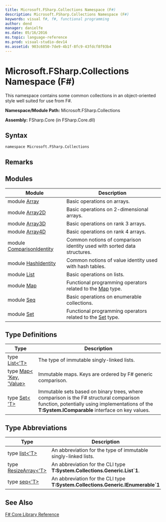 ```yaml
---
title: Microsoft.FSharp.Collections Namespace (F#)
description: Microsoft.FSharp.Collections Namespace (F#)
keywords: visual f#, f#, functional programming
author: dend
manager: danielfe
ms.date: 05/16/2016
ms.topic: language-reference
ms.prod: visual-studio-dev14
ms.assetid: 903c6850-7de9-4b1f-8fc9-43fdcf8f93b4 
---
```


# Microsoft.FSharp.Collections Namespace (F#)

This namespace contains some common collections in an object-oriented style well suited for use from F#.

**Namespace/Module Path:** Microsoft.FSharp.Collections

**Assembly:** FSharp.Core (in FSharp.Core.dll)


## Syntax

```
namespace Microsoft.FSharp.Collections
```

## Remarks

## Modules


|Module|Description|
|------|-----------|
|module [Array](http://msdn.microsoft.com/en-us/library/0cda8040-9396-40dd-8dcd-cf48542165a1)|Basic operations on arrays.|
|module [Array2D](http://msdn.microsoft.com/en-us/library/ae1a9746-7817-4430-bcdb-a79c2411bbd3)|Basic operations on 2-dimensional arrays.|
|module [Array3D](http://msdn.microsoft.com/en-us/library/c8355e2d-add8-48a4-8aa6-1c57ae74c560)|Basic operations on rank 3 arrays.|
|module [Array4D](http://msdn.microsoft.com/en-us/library/9fdbd023-7c17-4a68-a405-8a1b826ac032)|Basic operations on rank 4 arrays.|
|module [ComparisonIdentity](http://msdn.microsoft.com/en-us/library/c2b37395-7081-4427-9913-3e91a8001d77)|Common notions of comparison identity used with sorted data structures.|
|module [HashIdentity](http://msdn.microsoft.com/en-us/library/8e676091-4b8d-44d6-83cc-5caeb3f78cf4)|Common notions of value identity used with hash tables.|
|module [List](http://msdn.microsoft.com/en-us/library/a2264ba3-2d45-40dd-9040-4f7aa2ad9788)|Basic operations on lists.|
|module [Map](http://msdn.microsoft.com/en-us/library/bfe61ead-f16c-416f-af98-56dbcbe23e4f)|Functional programming operators related to the [Map](http://msdn.microsoft.com/en-us/library/975316ea-55e3-4987-9994-90897ad45664) type.|
|module [Seq](http://msdn.microsoft.com/en-us/library/54e8f059-ca52-4632-9ae9-49685ee9b684)|Basic operations on enumerable collections.|
|module [Set](http://msdn.microsoft.com/en-us/library/61efa732-d55d-4c32-993f-628e2f98e6a0)|Functional programming operators related to the [Set](http://msdn.microsoft.com/en-us/library/50cebdce-0cd7-4c5c-8ebc-f3a9e90b38d8) type.|

## Type Definitions


|Type|Description|
|----|-----------|
|type [List&lt;'T&gt;](http://msdn.microsoft.com/en-us/library/c627b668-477b-4409-91ed-06d7f1b3e4a7)|The type of immutable singly-linked lists.|
|type [Map&lt; 'Key, 'Value&gt;](http://msdn.microsoft.com/en-us/library/975316ea-55e3-4987-9994-90897ad45664)|Immutable maps. Keys are ordered by F# generic comparison.|
|type [Set&lt; 'T&gt;](http://msdn.microsoft.com/en-us/library/50cebdce-0cd7-4c5c-8ebc-f3a9e90b38d8)|Immutable sets based on binary trees, where comparison is the F# structural comparison function, potentially using implementations of the **T:System.IComparable** interface on key values.|

## Type Abbreviations


|Type|Description|
|----|-----------|
|type [list&lt;'T&gt;](http://msdn.microsoft.com/en-us/library/dd7cd330-4bb6-4e28-b458-0ea62c6b0b04)|An abbreviation for the type of immutable singly-linked lists.|
|type [ResizeArray&lt;'T&gt;](http://msdn.microsoft.com/en-us/library/2b9bb344-8fa0-4ab6-a325-db7a12b6bdad)|An abbreviation for the CLI type **T:System.Collections.Generic.List&#96;1**.|
|type [seq&lt;'T&gt;](http://msdn.microsoft.com/en-us/library/2f0c87c6-8a0d-4d33-92a6-10d1d037ce75)|An abbreviation for the CLI type **T:System.Collections.Generic.IEnumerable&#96;1**|

## See Also
[F&#35; Core Library Reference](FSharp-Core-Library-Reference.md)

